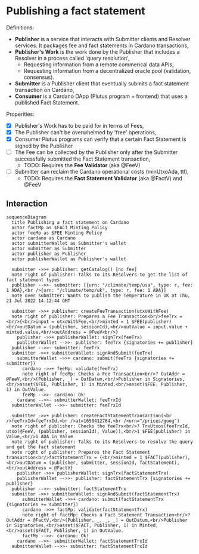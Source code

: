 # Publishing a fact statement

Definitions:

- **Publisher** is a service that interacts with Submitter clients and Resolver services. It packages fee and fact statements in Cardano transactions,
- **Publisher's Work** is the work done by the Publisher that includes a Resolver in a process called 'query resolution',
  - Requesting information from a remote commerical data APIs,
  - Requesting information from a decentralized oracle pool (validation, consensus).
- **Submitter** is a Publisher client that eventually submits a fact statement transaction on Cardano,
- **Consumer** is a Cardano DApp (Plutus program + frontend) that uses a published Fact Statement.

Properities:

- [x] Publisher's Work has to be paid for in terms of Fees,
- [x] The Publisher can't be overwhelmed by 'free' operations,
- [x] Consumer Plutus programs can verify that a certain Fact Statement is signed by the Publisher
- [ ] The Fee can be collected by the Publisher only after the Submitter successfully submitted the Fact Statement transaction,
  - TODO: Requires the **Fee Validator** (aka @FeeV)
- [ ] Submitter can reclaim the Cardano operational costs (minUtxoAda, ttl),
  - TODO: Requires the **Fact Statement Validator** (aka @FactV) and @FeeV

## Interaction

```mermaid
sequenceDiagram
  title Publishing a fact statement on Cardano
  actor factMp as $FACT Minting Policy
  actor feeMp as $FEE Minting Policy
  actor cardano as Cardano
  actor submitterWallet as Submitter's wallet
  actor submitter as Submitter
  actor publisher as Publisher
  actor publisherWallet as Publisher's wallet

  submitter ->>+ publisher: getCatalog() [no fee]
  note right of publisher: Talks to its Resolvers to get the list of fact statement types
  publisher -->>- submitter: [{urn: "/climate/temp/usa", type: r, fee: 1 ADA},<br />{urn: "/climate/temp/uk", type: r, fee: 1 ADA}]
  note over submitter: Wants to publish the Temperature in UK at Thu, 21 Jul 2022 14:12:44 GMT

  submitter ->>+ publisher: createFeeTransaction(utxoWithFee)
  note right of publisher: Prepares a Fee Transaction<br/>feeTrx = <br/>{<br/>input = utxoWithFee,<br/>minted = 1 $FEE(publisher)<br/>outDatum = (publisher, sessionId),<br/>outValue = input.value + minted.value,<br/>outAddress = @FeeV<br/>}
    publisher ->>+ publisherWallet: signTrx(feeTrx)
    publisherWallet -->>- publisher: feeTrx {signatories += publisher}
  publisher -->>- submitter: feeTrx
  submitter ->>+ submitterWallet: signAndSubmit(feeTrx)
    submitterWallet ->>+ cardano: submit(feeTrx {signatories += submitter})
      cardano ->>+ feeMp: validate(feeTrx)
      note right of feeMp: Checks a Fee Transaction<br/>? OutAddr = @FeeV,<br/>(Publisher, _) = OutDatum,<br/>Publisher in Signatories,<br/>asset($FEE, Publisher, 1) in Minted,<br/>asset($FEE, Publisher, 1) in OutValue.
      feeMp -->>- cardano: Ok!
    cardano -->>- submitterWallet: feeTrxId
  submitterWallet -->>- submitter: feeTrxId
  
  submitter ->>+ publisher: createFactStatementTransaction(<br />feeTrxId=feeTrxId,<br />at=1658412764,<br />urn="/prices/goog")
  note right of publisher: Checks the feeTrx<br/>? TrxUtxos(feeTrxId, utxo(@FeeV, (publisher, sessionId), Value)),<br/>1 $FEE(publisher) in Value,<br/>1 ADA in Value
  note right of publisher: Talks to its Resolvers to resolve the query and get the fact statement
  note right of publisher: Prepares the Fact Statement transaction<br/>factStatementTrx = {<br/>minted = 1 $FACT(publisher), <br/>outDatum = (publisher, submitter, sessionId, factStatement),<br/>outAddress = @FactV}
    publisher ->>+ publisherWallet: signTrx(factStatementTrx)
    publisherWallet -->>- publisher: factStatementTrx {signatories += publisher}
  publisher -->>- submitter: factStatementTrx
  submitter ->>+ submitterWallet: signAndSubmit(factStatementTrx)
      submitterWallet ->>+ cardano: submit(factStatementTrx {signatories += submitter})
      cardano ->>+ factMp: validate(factStatementTrx)
      note right of factMp: Checks a Fact Statement Transaction<br/>? OutAddr = @FactV,<br/>(Publisher, _, _, _) = OutDatum,<br/>Publisher in Signatories,<br/>asset($FACT, Publisher, 1) in Minted,<br/>asset($FACT, Publisher, 1) in OutValue.
      factMp -->>- cardano: Ok!
    cardano -->>- submitterWallet: factStatementTrxId
  submitterWallet -->>- submitter: factStatementTrxId
```
